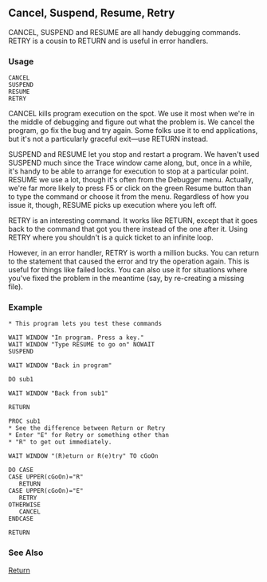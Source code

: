 ## Cancel, Suspend, Resume, Retry

CANCEL, SUSPEND and RESUME are all handy debugging commands. RETRY is a cousin to RETURN and is useful in error handlers.

### Usage

```foxpro
CANCEL
SUSPEND
RESUME
RETRY
```

CANCEL kills program execution on the spot. We use it most when we're in the middle of debugging and figure out what the problem is. We cancel the program, go fix the bug and try again. Some folks use it to end applications, but it's not a particularly graceful exit&mdash;use RETURN instead.

SUSPEND and RESUME let you stop and restart a program. We haven't used SUSPEND much since the Trace window came along, but, once in a while, it's handy to be able to arrange for execution to stop at a particular point. RESUME we use a lot, though it's often from the Debugger menu. Actually, we're far more likely to press F5 or click on the green Resume button than to type the command or choose it from the menu. Regardless of how you issue it, though, RESUME picks up execution where you left off.

RETRY is an interesting command. It works like RETURN, except that it goes back to the command that got you there instead of the one after it. Using RETRY where you shouldn't is a quick ticket to an infinite loop. 

However, in an error handler, RETRY is worth a million bucks. You can return to the statement that caused the error and try the operation again. This is useful for things like failed locks. You can also use it for situations where you've fixed the problem in the meantime (say, by re-creating a missing file).

### Example

```foxpro
* This program lets you test these commands

WAIT WINDOW "In program. Press a key."
WAIT WINDOW "Type RESUME to go on" NOWAIT
SUSPEND

WAIT WINDOW "Back in program"

DO sub1

WAIT WINDOW "Back from sub1"

RETURN

PROC sub1
* See the difference between Return or Retry
* Enter "E" for Retry or something other than
* "R" to get out immediately.

WAIT WINDOW "(R)eturn or R(e)try" TO cGoOn

DO CASE
CASE UPPER(cGoOn)="R"
   RETURN
CASE UPPER(cGoOn)="E"
   RETRY
OTHERWISE
   CANCEL
ENDCASE

RETURN
```
### See Also

[Return](s4g219.md)